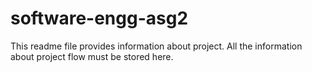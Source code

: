 # software-engg-asg2
This readme file provides information about project. All the information about project flow must be stored here. 